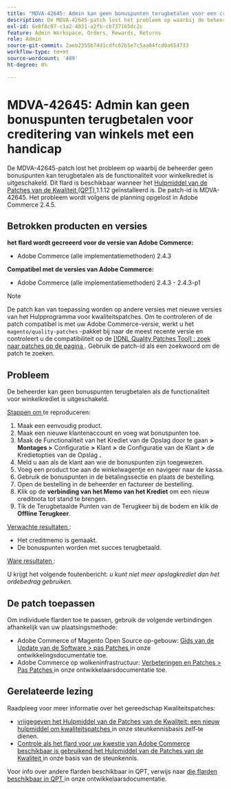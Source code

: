 ```yaml
---
title: "MDVA-42645: Admin kan geen bonuspunten terugbetalen voor een creditering van een gehandicapte winkel"
description: De MDVA-42645-patch lost het probleem op waarbij de beheerder geen bonuspunten kan terugbetalen als de functionaliteit voor winkelkrediet is uitgeschakeld. Deze patch is beschikbaar wanneer [Quality Patches Tool (QPT)] (/help/announcements/adobe-commerce-announcements/magento-quality-patches-released-new-tool-to-self-serve-quality-patches.md) 1.1.12 is geïnstalleerd. De patch-id is MDVA-42645. Het probleem wordt volgens de planning opgelost in Adobe Commerce 2.4.5.
exl-id: 8e8f8c07-c1a2-4031-a2fb-cb737165dc2c
feature: Admin Workspace, Orders, Rewards, Returns
role: Admin
source-git-commit: 2aeb2355b74d1cdfc62b5e7c5aa04fcd0a654733
workflow-type: tm+mt
source-wordcount: '489'
ht-degree: 0%

---
```


# MDVA-42645: Admin kan geen bonuspunten terugbetalen voor creditering van winkels met een handicap

De MDVA-42645-patch lost het probleem op waarbij de beheerder geen bonuspunten kan terugbetalen als de functionaliteit voor winkelkrediet is uitgeschakeld. Dit flard is beschikbaar wanneer het [ Hulpmiddel van de Patches van de Kwaliteit (QPT) ](/help/announcements/adobe-commerce-announcements/magento-quality-patches-released-new-tool-to-self-serve-quality-patches.md) 1.1.12 geïnstalleerd is. De patch-id is MDVA-42645. Het probleem wordt volgens de planning opgelost in Adobe Commerce 2.4.5.

## Betrokken producten en versies

**het flard wordt gecreeerd voor de versie van Adobe Commerce:**

* Adobe Commerce (alle implementatiemethoden) 2.4.3

**Compatibel met de versies van Adobe Commerce:**

* Adobe Commerce (alle implementatiemethoden) 2.4.3 - 2.4.3-p1

>[!NOTE]
>
>De patch kan van toepassing worden op andere versies met nieuwe versies van het Hulpprogramma voor kwaliteitspatches. Om te controleren of de patch compatibel is met uw Adobe Commerce-versie, werkt u het `magento/quality-patches` -pakket bij naar de meest recente versie en controleert u de compatibiliteit op de [[!DNL Quality Patches Tool] : zoek naar patches op de pagina ](https://experienceleague.adobe.com/tools/commerce-quality-patches/index.html) . Gebruik de patch-id als een zoekwoord om de patch te zoeken.

## Probleem

De beheerder kan geen bonuspunten terugbetalen als de functionaliteit voor winkelkrediet is uitgeschakeld.

<u> Stappen om </u> te reproduceren:

1. Maak een eenvoudig product.
1. Maak een nieuwe klantenaccount en voeg wat bonuspunten toe.
1. Maak de Functionaliteit van het Krediet van de Opslag door te gaan **> Montages >** Configuratie **>** Klant **>** de Configuratie van de Klant **>** de Kredietopties van de Opslag **.**
1. Meld u aan als de klant aan wie de bonuspunten zijn toegewezen.
1. Voeg een product toe aan de winkelwagentje en navigeer naar de kassa.
1. Gebruik de bonuspunten in de betalingssectie en plaats de bestelling.
1. Open de bestelling in de beheerder en factureer de bestelling.
1. Klik op de **verbinding van het Memo van het Krediet** om een nieuw creditnota tot stand te brengen.
1. Tik de Terugbetaalde Punten van de Terugkeer bij de bodem en klik de **Offline Terugkeer**.

<u> Verwachte resultaten </u>:

* Het creditmemo is gemaakt.
* De bonuspunten worden met succes terugbetaald.

<u> Ware resultaten </u>:

U krijgt het volgende foutenbericht: *u kunt niet meer opslagkrediet dan het ordebedrag gebruiken.*

## De patch toepassen

Om individuele flarden toe te passen, gebruik de volgende verbindingen afhankelijk van uw plaatsingsmethode:

* Adobe Commerce of Magento Open Source op-gebouw: [ Gids van de Update van de Software > pas Patches ](https://experienceleague.adobe.com/en/docs/commerce-operations/tools/quality-patches-tool/usage) in onze ontwikkelingsdocumentatie toe.
* Adobe Commerce op wolkeninfrastructuur: [ Verbeteringen en Patches > Pas Patches ](https://experienceleague.adobe.com/en/docs/commerce-cloud-service/user-guide/develop/upgrade/apply-patches) in onze ontwikkelaarsdocumentatie toe.

## Gerelateerde lezing

Raadpleeg voor meer informatie over het gereedschap Kwaliteitspatches:

* [ vrijgegeven het Hulpmiddel van de Patches van de Kwaliteit: een nieuw hulpmiddel om kwaliteitspatches ](/help/announcements/adobe-commerce-announcements/magento-quality-patches-released-new-tool-to-self-serve-quality-patches.md) in onze steunkennisbasis zelf-te dienen.
* [ Controle als het flard voor uw kwestie van Adobe Commerce beschikbaar is gebruikend het Hulpmiddel van de Patches van de Kwaliteit ](/help/support-tools/patches-available-in-qpt-tool/check-patch-for-magento-issue-with-magento-quality-patches.md) in onze basis van de steunkennis.

Voor info over andere flarden beschikbaar in QPT, verwijs naar [ die flarden beschikbaar in QPT ](https://experienceleague.adobe.com/tools/commerce-quality-patches/index.html) in onze ontwikkelaarsdocumentatie.
